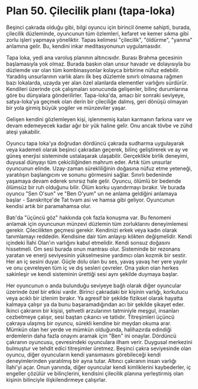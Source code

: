# Plan 50. Çilecilik planı (tapa-loka)

Beşinci çakrada olduğu gibi, bilgi oyuncu için birincil öneme sahipti, burada, çilecilik düzleminde, oyuncunun tüm özlemleri, kefaret ve kemer sıkma gibi zorlu işleri yapmaya yöneliktir. Tapas kelimesi "çilecilik", "öldürme", "yanma" anlamına gelir. Bu, kendini inkar meditasyonunun uygulamasıdır.

Tapa loka, yedi ana varoluş planının altıncısıdır. Burası Brahma gecesinin başlamasıyla yok olmaz. Burada baskın olan unsur havadır ve dolayısıyla bu düzlemde var olan tüm kombinasyonlar kolayca birbirine nüfuz edebilir. Yaradılış unsurlarının varlık alanı ilk beş düzlemle sınırlı olmasına rağmen bazı lokalarda, uzayda yer alan özel alanlarda elementler varlığını sürdürür. Kendileri üzerinde çok çalışmaları sonucunda gelişenler, bilinç durumlarına göre bu dünyalara gönderilirler. Tapa-loka'da, amacı bir sonraki seviyeye, satya-loka'ya geçmek olan derin bir çileciliğe dalmış, geri dönüşü olmayan bir yola girmiş büyük yogiler ve münzeviler yaşar.

Gelişen kendini gözlemleyen kişi, işlenmemiş kalan karmanın farkına varır ve devam edemeyecek kadar ağır bir yük haline gelir. Onu ancak tövbe ve zühd ateşi yakabilir.

Oyuncu tapa loka'ya doğrudan dördüncü çakrada sudharma uygulayarak veya kademeli olarak beşinci çakradan geçerek, bilinç geliştirerek ve ay ve güneş enerjisi sisteminde ustalaşarak ulaşabilir. Gerçeklikle birlik deneyimi, duyusal dünyayı tüm çekiciliğinden mahrum eder. Artık tüm unsurlar oyuncunun elinde. Uzay-zaman sürekliliğinin doğasına nüfuz etme yeteneği, yaratılışın başlangıcını ve sonunu görmesini sağlar. Sınırlı bedeninde yaşamaya devam ederek sınırsız hale gelir. Oyuncu, ölümlü bir bedende ölümsüz bir ruh olduğunu bilir. Ölüm korku uyandırmayı bırakır. Ve burada oyuncu "Sen O'sun" ve "Ben O'yum" un ne anlama geldiğini anlamaya başlar - Sanskritçe'de Tat tvam asi ve hamsa gibi geliyor. Oyuncunun kendisi artık bir paramahamsa olur.

Batı'da "üçüncü göz" hakkında çok fazla konuşma var. Bu fenomeni anlamak için oyuncunun münzevi düzlemin tüm zorluklarını deneyimlemesi gerekir. Çilecilikten geçmesi gerekir. Kendinizi erkek veya kadın olarak tanımlamayı reddedin. Kendisine dair tüm anlayışı kökten değişmelidir. Kendi içindeki İlahi Olan'ın varlığını kabul etmelidir. Kendi sonsuz doğasını hissetmeli. Om sesi burada onun mantrası olur. Sisteminde bir rezonans yaratan ve enerji seviyesinin yükselmesine yardımcı olan kozmik bir sestir. Her an iç sesini duyar. Güçle dolu olan bu ses, yavaş yavaş her yere yayılır ve onu çevreleyen tüm iç ve dış sesleri çevreler. Ona yakın olan herkes sakinleşir ve kendi sisteminin ürettiği sesi aynı şekilde duymaya başlar.

Her oyuncunun o anda bulunduğu seviyeye bağlı olarak diğer oyuncular üzerinde özel bir etkisi vardır. Birinci çakradaki bir kişinin varlığı, korkutucu veya acıklı bir izlenim bırakır. Ya agresif bir şekilde fiziksel olarak hayatta kalmaya çalışır ya da bunu başaramadığından acı bir şekilde şikayet eder. İkinci çakranın bir kişisi, şehvetli arzularının tatminiyle meşgul, insanları cezbetmeye çalışır, sesi baştan çıkarıcı ve tatlıdır. Titreşimleri üçüncü çakraya ulaşmış bir oyuncu, sürekli kendine bir meydan okuma arar. Mümkün olan her yerde ve mümkün olduğunda, halihazırda edindiği erdemlerin daha fazla onayını aramak için "Ben" ini onaylar. Dördüncü çakranın oyuncusu, çevresindeki oyunculara ilham verir. Duygusal merkezini bulmuştur ve tehdit edici titreşimler üretmez. Beşinci çakra seviyesinde olan oyuncu, diğer oyuncuların kendi yansımasını görebileceği kendi deneyimlerinden yaratılmış bir ayna tutar. Altıncı çakranın insan varlığı İlahi'yi açar. Onun yanında, diğer oyuncular kendi kimliklerini kaybederler, iç engeller çözülür ve bilinçlerini, kendisini çilecilik planına yerleştirmiş olan kişinin bilinciyle ilişkilendirmeye çalışırlar.
